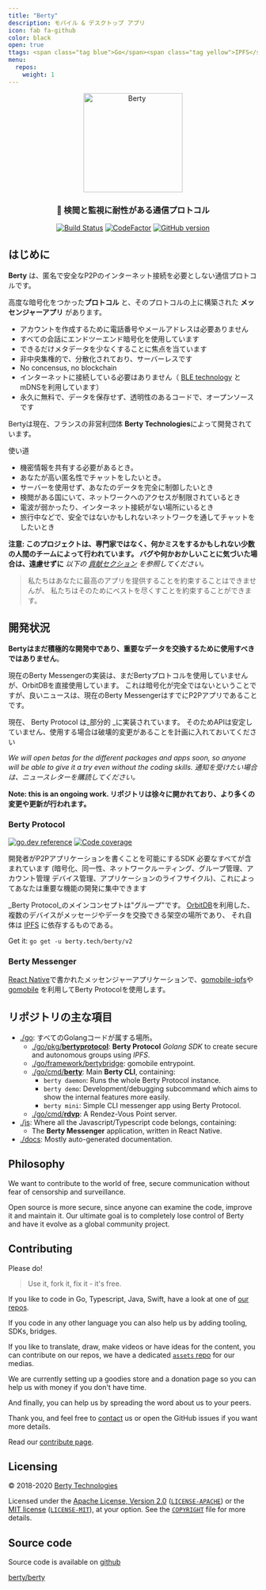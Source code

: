 ```yaml
---
title: "Berty"
description: モバイル & デスクトップ アプリ
icon: fab fa-github
color: black
open: true
ttags: <span class="tag blue">Go</span><span class="tag yellow">IPFS</span><span class="tag blue">Libp2p</span><span class="tag yellow">Gomobile</span><span class="tag blue">React Native</span><span class="tag pink">Cryptography</span><span class="tag blue">Bluetooth</span>
menu:
  repos:
    weight: 1
---
```


<div align="center">
  <img src="https://berty.tech/img/berty.svg" alt="Berty" title="Berty" height="200px" />
</div>

<h3 align="center">🤝 検閲と監視に耐性がある通信プロトコル</h3>

<p align="center">
  <a href="https://buildkite.com/berty/main"><img src="https://badge.buildkite.com/331d828ccb643f90f6302b13ea77ab716ec78d6631af54c987.svg?branch=master" alt="Build Status"></a>
  <a href="https://www.codefactor.io/repository/github/berty/berty"><img src="https://www.codefactor.io/repository/github/berty/berty/badge?s=bf5885a3b2782ead81d91cd423915f2e9ddc9196" alt="CodeFactor" /></a>
  <!--<a href="https://goreportcard.com/report/berty/berty"><img src="https://goreportcard.com/badge/berty/berty" alt="Go Report Card"></a>-->
  <a href="https://github.com/berty/berty/releases"><img src="https://badge.fury.io/gh/berty%2Fberty.svg" alt="GitHub version"></a>
</p>

## はじめに

**Berty** は、匿名で安全なP2Pのインターネット接続を必要としない通信プロトコルです。

高度な暗号化をつかった**プロトコル** と、そのプロトコルの上に構築された **メッセンジャーアプリ** があります。

- アカウントを作成するために電話番号やメールアドレスは必要ありません
- すべての会話にエンドツーエンド暗号化を使用しています
- できるだけメタデータを少なくすることに焦点を当ています
- 非中央集権的で、分散化されており、サーバーレスです
- No concensus, no blockchain
- インターネットに接続している必要はありません（ [BLE technology](https://en.wikipedia.org/wiki/Bluetooth_Low_Energy) と mDNSを利用しています）
- 永久に無料で、データを保存せず、透明性のあるコードで、オープンソースです

Bertyは現在、フランスの非営利団体 **Berty Technologies**によって開発されています。

使い道
- 機密情報を共有する必要があるとき。
- あなたが高い匿名性でチャットをしたいとき。
- サーバーを使用せず、あなたのデータを完全に制御したいとき
- 検閲がある国にいて、ネットワークへのアクセスが制限されているとき
- 電波が弱かったり、インターネット接続がない場所にいるとき
- 旅行中などで、安全ではないかもしれないネットワークを通してチャットをしたいとき

**注意: このプロジェクトは、専門家ではなく、何かミスをするかもしれない少数の人間のチームによって行われています。 バグや何かおかしいことに気づいた場合は、遠慮せずに** _以下の [貢献セクション](#contributing) を参照してください。_

> 私たちはあなたに最高のアプリを提供することを約束することはできませんが、 私たちはそのためにベストを尽くすことを約束することができます。

## 開発状況

**Bertyはまだ積極的な開発中であり、重要なデータを交換するために使用すべきではありません**。

現在のBerty Messengerの実装は、まだBertyプロトコルを使用していませんが、OrbitDBを直接使用しています。 これは暗号化が完全ではないということですが、良いニュースは、現在のBerty MessengerはすでにP2Pアプリであることです。

現在、 Berty Protocol は_部分的 _に実装されています。 そのためAPIは安定していません、使用する場合は破壊的変更があることを計画に入れておいてください

_We will open betas for the different packages and apps soon, so anyone will be able to give it a try even without the coding skills. 通知を受けたい場合は、ニュースレターを購読してください。_

**Note: this is an ongoing work. リポジトリは徐々に開かれており、より多くの変更や更新が行われます。**


### Berty Protocol

<a href="https://pkg.go.dev/berty.tech/berty/v2"><img src="https://img.shields.io/badge/go.dev-reference-007d9c?logo=go&logoColor=white" alt="go.dev reference"></a>
<a href="https://codecov.io/gh/berty/berty"><img src="https://codecov.io/gh/berty/berty/branch/master/graph/badge.svg?token=rBPpNHNNow" alt="Code coverage"></a>
<!-- [![go.dev reference](https://img.shields.io/badge/go.dev-reference-007d9c?logo=go&logoColor=white)](https://pkg.go.dev/berty.tech/berty/v2)
[![Code coverage](https://codecov.io/gh/berty/berty/branch/master/graph/badge.svg?token=rBPpNHNNow)](https://codecov.io/gh/berty/berty) -->


開発者がP2Pアプリケーションを書くことを可能にするSDK 必要なすべてが含まれています (暗号化、同一性、ネットワークルーティング、グループ管理、アカウント管理 デバイス管理、アプリケーションのライフサイクル)、これによってあなたは重要な機能の開発に集中できます

_Berty Protocol_のメインコンセプトは"グループ"です。 [OrbitDB](https://github.com/orbitdb)を利用した、複数のデバイスがメッセージやデータを交換できる架空の場所であり、 それ自体は [IPFS](https://ipfs.io/) に依存するものである。

Get it: `go get -u berty.tech/berty/v2`

### Berty Messenger

[React Native](https://reactnative.dev/)で書かれたメッセンジャーアプリケーションで、[gomobile-ipfs](https://github.com/ipfs-shipyard/gomobile-ipfs)や[gomobile](https://github.com/golang/mobile) を利用してBerty Protocolを使用します。

## リポジトリの主な項目

* [./go](https://github.com/berty/berty/tree/master/go): すべてのGolangコードが属する場所。
    * [./go/pkg/**bertyprotocol**](https://github.com/berty/berty/tree/master/go/pkg/bertyprotocol): **Berty Protocol** _Golang SDK_ to create secure and autonomous groups using _IPFS_.
    * [./go/framework/bertybridge](https://github.com/berty/berty/tree/master/go/framework/bertybridge): gomobile entrypoint.
    * [./go/cmd/**berty**](https://github.com/berty/berty/tree/master/go/cmd/berty): Main **Berty CLI**, containing:
        * `berty daemon`: Runs the whole Berty Protocol instance.
        * `berty demo`: Development/debugging subcommand which aims to show the internal features more easily.
        * `berty mini`: Simple CLI messenger app using Berty Protocol.
    * [./go/cmd/**rdvp**](https://github.com/berty/berty/tree/master/go/cmd/rdvp): A Rendez-Vous Point server.
* [./js](https://github.com/berty/berty/tree/master/js): Where all the Javascript/Typescript code belongs, containing:
    * The **Berty Messenger** application, written in React Native.
* [./docs](https://github.com/berty/berty/tree/master/docs): Mostly auto-generated documentation.

## Philosophy

We want to contribute to the world of free, secure communication without fear of censorship and surveillance.

Open source is more secure, since anyone can examine the code, improve it and maintain it. Our ultimate goal is to completely lose control of Berty and have it evolve as a global community project.

## Contributing

Please do!

> Use it, fork it, fix it - it's free.

If you like to code in Go, Typescript, Java, Swift, have a look at one of [our repos](https://github.com/berty).

If you code in any other language you can also help us by adding tooling, SDKs, bridges.

If you like to translate, draw, make videos or have ideas for the content, you can contribute on our repos, we have a dedicated [`assets` repo](https://github.com/berty/assets) for our medias.

We are currently setting up a goodies store and a donation page so you can help us with money if you don't have time.

And finally, you can help us by spreading the word about us to your peers.

Thank you, and feel free to [contact](https://berty.tech/contact) us or open the GitHub issues if you want more details.

Read our [contribute page](https://berty.tech/contribute).


## Licensing

© 2018-2020 [Berty Technologies](https://berty.tech)

Licensed under the [Apache License, Version 2.0](https://www.apache.org/licenses/LICENSE-2.0) ([`LICENSE-APACHE`](https://github.com/berty/berty/blob/master/LICENSE-APACHE)) or the [MIT license](https://opensource.org/licenses/MIT) ([`LICENSE-MIT`](https://github.com/berty/berty/blob/master/LICENSE-MIT)), at your option. See the [`COPYRIGHT`](https://github.com/berty/berty/blob/master/COPYRIGHT) file for more details.


## Source code
Source code is available on [github](https://github.com/berty/berty)

<a class="btn btn-bty btn-grack" href="https://github.com/berty/berty"><i class="fab fa-github"></i>berty/berty</a>
